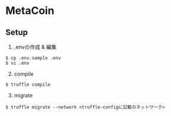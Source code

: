 # MetaCoin

## Setup
1. .envの作成 & 編集

```
$ cp .env.sample .env
$ vi .env
```

2. compile

```
$ truffle compile
```

3. migrate

```
$ truffle migrate --network <truffle-configに記載のネットワーク>
```